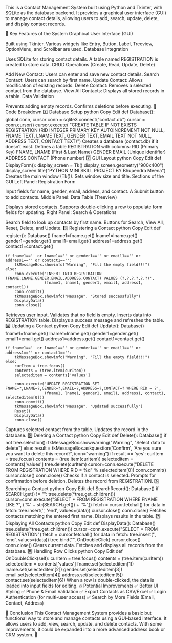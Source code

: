 This is a Contact Management System built using Python and Tkinter, with SQLite as the database backend. It provides a graphical user interface (GUI) to manage contact details, allowing users to add, search, update, delete, and display contact records.

📌 Key Features of the System
Graphical User Interface (GUI)

Built using Tkinter.
Various widgets like Entry, Button, Label, Treeview, OptionMenu, and Scrollbar are used.
Database Integration

Uses SQLite for storing contact details.
A table named REGISTRATION is created to store data.
CRUD Operations (Create, Read, Update, Delete)

Add New Contact: Users can enter and save new contact details.
Search Contact: Users can search by first name.
Update Contact: Allows modification of existing records.
Delete Contact: Removes a selected contact from the database.
View All Contacts: Displays all stored records in a table.
Data Validation

Prevents adding empty records.
Confirms deletions before executing.
📂 Code Breakdown
1️⃣ Database Setup
python
Copy
Edit
def Database():
    global conn, cursor
    conn = sqlite3.connect("contact.db")
    cursor = conn.cursor()
    cursor.execute(
        "CREATE TABLE IF NOT EXISTS REGISTRATION (RID INTEGER PRIMARY KEY AUTOINCREMENT NOT NULL, FNAME TEXT, LNAME TEXT, GENDER TEXT, EMAIL TEXT NOT NULL, ADDRESS TEXT, CONTACT TEXT)")
Creates a database (contact.db) if it doesn’t exist.
Defines a table REGISTRATION with columns:
RID (Primary Key)
FNAME, LNAME (First & Last Name)
GENDER
EMAIL (Unique identifier)
ADDRESS
CONTACT (Phone number)
2️⃣ GUI Layout
python
Copy
Edit
def DisplayForm():
    display_screen = Tk()
    display_screen.geometry("900x400")
    display_screen.title("PYTHON MINI SKILL PROJECT BY Bhupendra Meena")
Creates the main window (Tk()).
Sets window size and title.
Sections of the GUI
Left Panel: Registration Form

Input fields for name, gender, email, address, and contact.
A Submit button to add contacts.
Middle Panel: Data Table (Treeview)

Displays stored contacts.
Supports double-clicking a row to populate form fields for updating.
Right Panel: Search & Operations

Search field to look up contacts by first name.
Buttons for Search, View All, Reset, Delete, and Update.
3️⃣ Registering a Contact
python
Copy
Edit
def register():
    Database()
    fname1=fname.get()
    lname1=lname.get()
    gender1=gender.get()
    email1=email.get()
    address1=address.get()
    contact1=contact.get()
    
    if fname1=='' or lname1=='' or gender1=='' or email1=='' or address1=='' or contact1=='':
        tkMessageBox.showinfo("Warning", "Fill the empty field!!!")
    else:
        conn.execute('INSERT INTO REGISTRATION (FNAME,LNAME,GENDER,EMAIL,ADDRESS,CONTACT) VALUES (?,?,?,?,?,?)',
                     (fname1, lname1, gender1, email1, address1, contact1))
        conn.commit()
        tkMessageBox.showinfo("Message", "Stored successfully")
        DisplayData()
        conn.close()
Retrieves user input.
Validates that no field is empty.
Inserts data into REGISTRATION table.
Displays a success message and refreshes the table.
4️⃣ Updating a Contact
python
Copy
Edit
def Update():
    Database()
    fname1=fname.get()
    lname1=lname.get()
    gender1=gender.get()
    email1=email.get()
    address1=address.get()
    contact1=contact.get()
    
    if fname1=='' or lname1=='' or gender1=='' or email1=='' or address1=='' or contact1=='':
        tkMessageBox.showinfo("Warning", "Fill the empty field!!!")
    else:
        curItem = tree.focus()
        contents = (tree.item(curItem))
        selecteditem = contents['values']
        
        conn.execute('UPDATE REGISTRATION SET FNAME=?,LNAME=?,GENDER=?,EMAIL=?,ADDRESS=?,CONTACT=? WHERE RID = ?',
                     (fname1, lname1, gender1, email1, address1, contact1, selecteditem[0]))
        conn.commit()
        tkMessageBox.showinfo("Message", "Updated successfully")
        Reset()
        DisplayData()
        conn.close()
Captures selected contact from the table.
Updates the record in the database.
5️⃣ Deleting a Contact
python
Copy
Edit
def Delete():
    Database()
    if not tree.selection():
        tkMessageBox.showwarning("Warning", "Select data to delete")
    else:
        result = tkMessageBox.askquestion('Confirm', 'Are you sure you want to delete this record?', icon="warning")
        if result == 'yes':
            curItem = tree.focus()
            contents = (tree.item(curItem))
            selecteditem = contents['values']
            tree.delete(curItem)
            cursor=conn.execute("DELETE FROM REGISTRATION WHERE RID = %d" % selecteditem[0])
            conn.commit()
            cursor.close()
            conn.close()
Checks if a contact is selected.
Prompts for confirmation before deletion.
Deletes the record from REGISTRATION.
6️⃣ Searching a Contact
python
Copy
Edit
def SearchRecord():
    Database()
    if SEARCH.get() != "":
        tree.delete(*tree.get_children())
        cursor=conn.execute("SELECT * FROM REGISTRATION WHERE FNAME LIKE ?", ('%' + str(SEARCH.get()) + '%',))
        fetch = cursor.fetchall()
        for data in fetch:
            tree.insert('', 'end', values=(data))
        cursor.close()
        conn.close()
Fetches contacts matching the entered first name.
Displays results in the table.
7️⃣ Displaying All Contacts
python
Copy
Edit
def DisplayData():
    Database()
    tree.delete(*tree.get_children())
    cursor=conn.execute("SELECT * FROM REGISTRATION")
    fetch = cursor.fetchall()
    for data in fetch:
        tree.insert('', 'end', values=(data))
        tree.bind("<Double-1>", OnDoubleClick)
    cursor.close()
    conn.close()
Clears current data.
Fetches and displays all records from the database.
8️⃣ Handling Row Clicks
python
Copy
Edit
def OnDoubleClick(self):
    curItem = tree.focus()
    contents = (tree.item(curItem))
    selecteditem = contents['values']
    fname.set(selecteditem[1])
    lname.set(selecteditem[2])
    gender.set(selecteditem[3])
    email.set(selecteditem[4])
    address.set(selecteditem[5])
    contact.set(selecteditem[6])
When a row is double-clicked, the data is loaded into input fields for editing.
🔥 Potential Improvements
✅ Better UI Styling
✅ Phone & Email Validation
✅ Export Contacts as CSV/Excel
✅ Login Authentication (for multi-user access)
✅ Search by More Fields (Email, Contact, Address)

🎯 Conclusion
This Contact Management System provides a basic but functional way to store and manage contacts using a GUI-based interface. It allows users to add, view, search, update, and delete contacts. With some improvements, it could be expanded into a more advanced address book or CRM system. 🚀
